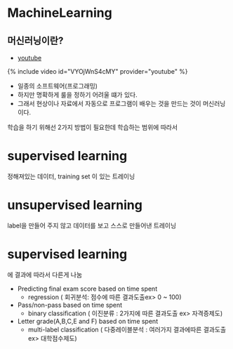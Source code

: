 # MachineLearning

## 머신러닝이란?

- [youtube](https://www.youtube.com/watch?v=BS6O0zOGX4E&list=PLlMkM4tgfjnLSOjrEJN31gZATbcj_MpUm)

{% include video id="VYOjWnS4cMY" provider="youtube" %}
- 일종의 소프트웨어(프로그래밍)
- 하지만 명확하게 룰을 정하기 어려울 떄가 있다.
- 그래서 현상이나 자료에서 자동으로 프로그램이 배우는 것을 만드는 것이 머신러닝이다.


학습을 하기 위해선 2가지 방법이 필요한데 학습하는 범위에 따라서

# **supervised learning** 
정해져있는 데이터, training set 이 있는 트레이닝

# unsupervised learning
 label을 만들어 주지 않고 데이터를 보고 스스로 만들어낸 트레이닝


# **supervised learning** 
에 결과에 따라서 다른게 나눔

- Predicting final exam score based on time spent
    - regression ( 회귀분석: 점수에 따른 결과도출ex> 0 ~ 100)
- Pass/non-pass based on time spent
    - binary classification ( 이진분류 : 2가지에 따른 결과도출 ex> 자격증제도)
- Letter grade(A,B,C,E and F) based on time spent
    - multi-label classification ( 다중레이블분석 : 여러가지 결과에따른 결과도출 ex> 대학점수제도)

    